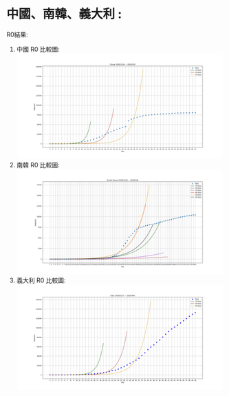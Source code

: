 # 中國、南韓、義大利 :
R0結果:
1. 中國 R0 比較圖:
![image](https://github.com/Mephisto-000/SCU_Math_project/blob/master/Country_COVID19/Data_plot/China_R0compare.png)
2. 南韓 R0 比較圖:
![image](https://github.com/Mephisto-000/SCU_Math_project/blob/master/Country_COVID19/Data_plot/Korea_R0compare.png)
3. 義大利 R0 比較圖:
![image](https://github.com/Mephisto-000/SCU_Math_project/blob/master/Country_COVID19/Data_plot/Italy_R0compare.png)
